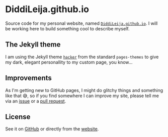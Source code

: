 # DiddiLeija.github.io

Source code for my personal website,
named [`DiddiLeija.github.io`](http://diddileija.github.io). I will be working here to
build something cool to describe myself. 

## The Jekyll theme

I am using the Jekyll theme [`hacker`](http://github.com/pages-themes/hacker) from the standard `pages-themes`
to give my dark, elegant personallity to my custom page, you know...

## Improvements

As I'm getting new to GitHub pages, I might do glitchy things and something like that :sweat_smile:, so if you find
somewhere I can improve my site, please tell me via an [issue](http://github.com/diddileija/diddileija.github.io/issues)
or a [pull request](http://github.com/diddileija/diddileija.github.io/pulls).

## License

See it on [GitHub](http://github.com/DiddiLeija/DiddiLeija.github.io/blob/main/LICENSE) or directly from the [website](http://diddileija.github.io/license_notice).

